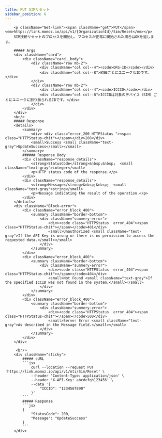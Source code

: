 ```yaml
---
title: PUT SIMリセット
sidebar_position: 6
---
```

<!-- <div className="row">
    <div className="col col--7"> -->
        <p className="Get-link"><span className="get">PUT</span> <em>https://link.monoz.io/api/v1/{OrganizationId}/Sim/Reset</em></p>
        SIM接続リセットのプロセスを開始し、プロセスが正常に開始された場合はOKを返します。

        ##### Args
        <div className="card">
            <div className="card__body">
                <div className="row mb-2">
                    <div className="col col--4"><code>ORG-ID</code></div>
                    <div className="col col--8">組織ごとにユニークなIDです。</div>
                </div>
                <div className="row mb-2">
                    <div className="col col--4"><code>ICCID</code></div>
                    <div className="col col--8">ICCIDは対象のデバイス（SIM）ごとにユニークに割り振られるIDです。</div>
                </div>
            </div>
        </div>
        <br/>
        ##### Response
        <details>
            <summary>
                <div> <div class="error_200 HTTPStatus "><span class="HTTPStatus-chit"></span></div>200</div>
                <small>Success <small className="text-gray">UpdateSuccess</small></small>
            </summary>
            ###### Response Body
            <div className="response_details">
                <strong>StatusCode</strong>&nbsp;&nbsp;  <small className="text-gray">integer</small> 
                <p>HTTP status code of the response.</p>
            </div>
            <div className="response_details">
                <strong>Message</strong>&nbsp;&nbsp;  <small className="text-gray">string</small> 
                <p>Message indicating the result of the operation.</p>
            </div>
        </details> 
        <div className="Block-error">
            <div className="error_block_400">
                <summary className="border-bottom">
                    <div className="summery-error"> 
                        <div><code class="HTTPStatus  error_404"><span class="HTTPStatus-chit"></span></code>401</div>
                        <small>Unauthorized <small className="text-gray">If the API Key is wrong or there is no permission to access the requested data.</small></small>
                    </div>
                </summary>
            </div>
            <div className="error_block_400">
                <summary className="border-bottom">
                    <div className="summery-error"> 
                        <div><code class="HTTPStatus  error_404"><span class="HTTPStatus-chit"></span></code>404</div>
                        <small>Not Found <small className="text-gray">If the specified ICCID was not found in the system.</small></small>
                    </div>
                </summary>
            </div>
            <div className="error_block_400">
                <summary className="border-bottom">
                    <div className="summery-error"> 
                        <div><code class="HTTPStatus  error_404"><span class="HTTPStatus-chit"></span></code>500</div>
                        <small>Server Error <small className="text-gray">As described in the Message field.</small></small>
                    </div>
                </summary>
            </div>
        </div>
<!-- </div>
    <div className="col col--5"> -->
         <br/>
        <div className="sticky">
            ##### cURL
            ```jsx
                curl --location --request PUT 'https://link.monoz.io/api/v1/mti/Sim/Reset' \
                --header 'Content-Type: application/json' \
                --header 'X-API-Key: abcdefgh123456' \
                --data '{
                    "ICCID": "1234567890"
                }'
            ```
            ##### Response
            ```jsx
            {
                "StatusCode": 200,
                "Message": "UpdateSuccess"
            }
            ```
        </div>
<!-- </div>
</div> -->